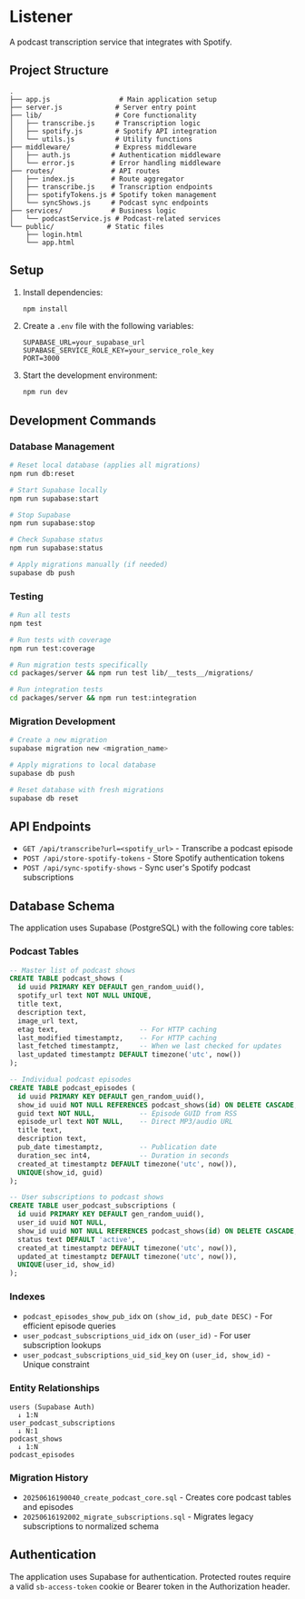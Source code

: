 # Listener

A podcast transcription service that integrates with Spotify.

## Project Structure

```
.
├── app.js                 # Main application setup
├── server.js             # Server entry point
├── lib/                  # Core functionality
│   ├── transcribe.js     # Transcription logic
│   ├── spotify.js        # Spotify API integration
│   └── utils.js          # Utility functions
├── middleware/           # Express middleware
│   ├── auth.js          # Authentication middleware
│   └── error.js         # Error handling middleware
├── routes/              # API routes
│   ├── index.js         # Route aggregator
│   ├── transcribe.js    # Transcription endpoints
│   ├── spotifyTokens.js # Spotify token management
│   └── syncShows.js     # Podcast sync endpoints
├── services/            # Business logic
│   └── podcastService.js # Podcast-related services
└── public/             # Static files
    ├── login.html
    └── app.html 
```

## Setup

1. Install dependencies:
   ```bash
   npm install
   ```

2. Create a `.env` file with the following variables:
   ```
   SUPABASE_URL=your_supabase_url
   SUPABASE_SERVICE_ROLE_KEY=your_service_role_key
   PORT=3000
   ```

3. Start the development environment:
   ```bash
   npm run dev
   ```

## Development Commands

### Database Management

```bash
# Reset local database (applies all migrations)
npm run db:reset

# Start Supabase locally
npm run supabase:start

# Stop Supabase
npm run supabase:stop

# Check Supabase status
npm run supabase:status

# Apply migrations manually (if needed)
supabase db push
```

### Testing

```bash
# Run all tests
npm test

# Run tests with coverage
npm run test:coverage

# Run migration tests specifically
cd packages/server && npm run test lib/__tests__/migrations/

# Run integration tests
cd packages/server && npm run test:integration
```

### Migration Development

```bash
# Create a new migration
supabase migration new <migration_name>

# Apply migrations to local database
supabase db push

# Reset database with fresh migrations
supabase db reset
```

## API Endpoints

- `GET /api/transcribe?url=<spotify_url>` - Transcribe a podcast episode
- `POST /api/store-spotify-tokens` - Store Spotify authentication tokens
- `POST /api/sync-spotify-shows` - Sync user's Spotify podcast subscriptions

## Database Schema

The application uses Supabase (PostgreSQL) with the following core tables:

### Podcast Tables

```sql
-- Master list of podcast shows
CREATE TABLE podcast_shows (
  id uuid PRIMARY KEY DEFAULT gen_random_uuid(),
  spotify_url text NOT NULL UNIQUE,
  title text,
  description text,
  image_url text,
  etag text,                    -- For HTTP caching
  last_modified timestamptz,    -- For HTTP caching
  last_fetched timestamptz,     -- When we last checked for updates
  last_updated timestamptz DEFAULT timezone('utc', now())
);

-- Individual podcast episodes
CREATE TABLE podcast_episodes (
  id uuid PRIMARY KEY DEFAULT gen_random_uuid(),
  show_id uuid NOT NULL REFERENCES podcast_shows(id) ON DELETE CASCADE,
  guid text NOT NULL,           -- Episode GUID from RSS
  episode_url text NOT NULL,    -- Direct MP3/audio URL
  title text,
  description text,
  pub_date timestamptz,         -- Publication date
  duration_sec int4,            -- Duration in seconds
  created_at timestamptz DEFAULT timezone('utc', now()),
  UNIQUE(show_id, guid)
);

-- User subscriptions to podcast shows
CREATE TABLE user_podcast_subscriptions (
  id uuid PRIMARY KEY DEFAULT gen_random_uuid(),
  user_id uuid NOT NULL,
  show_id uuid NOT NULL REFERENCES podcast_shows(id) ON DELETE CASCADE,
  status text DEFAULT 'active',
  created_at timestamptz DEFAULT timezone('utc', now()),
  updated_at timestamptz DEFAULT timezone('utc', now()),
  UNIQUE(user_id, show_id)
);
```

### Indexes

- `podcast_episodes_show_pub_idx` on `(show_id, pub_date DESC)` - For efficient episode queries
- `user_podcast_subscriptions_uid_idx` on `(user_id)` - For user subscription lookups
- `user_podcast_subscriptions_uid_sid_key` on `(user_id, show_id)` - Unique constraint

### Entity Relationships

```
users (Supabase Auth)
  ↓ 1:N
user_podcast_subscriptions
  ↓ N:1
podcast_shows
  ↓ 1:N  
podcast_episodes
```

### Migration History

- `20250616190040_create_podcast_core.sql` - Creates core podcast tables and episodes
- `20250616192002_migrate_subscriptions.sql` - Migrates legacy subscriptions to normalized schema

## Authentication

The application uses Supabase for authentication. Protected routes require a valid `sb-access-token` cookie or Bearer token in the Authorization header. 